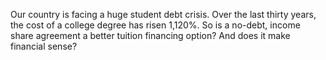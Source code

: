 Our country is facing a huge student debt crisis. Over the last thirty years, the cost of a college degree has risen 1,120%. So is a no-debt, income share agreement a better tuition financing option? And does it make financial sense?